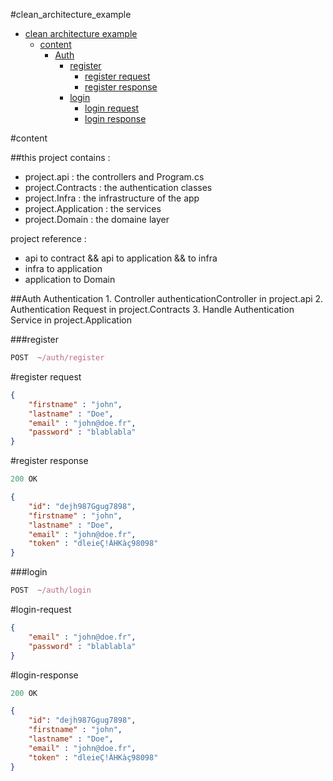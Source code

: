 #clean_architecture_example

- [clean architecture example](#clean_architecture_example)
    - [content](#content)
        - [Auth](#Auth)
            - [register](#register)
                - [register request](#register-request)
                - [register response](#register-response)
            - [login](#login)
                - [login request](#login-request)
                - [login response](#login-response)


#content

##this project contains :
- project.api : the controllers and Program.cs
- project.Contracts : the authentication classes
- project.Infra : the infrastructure of the app
- project.Application : the services 
- project.Domain : the domaine layer


project reference :
- api to contract && api to application && to infra 
- infra to application
- application to Domain

##Auth
Authentication
    1. Controller authenticationController in project.api
    2. Authentication Request in project.Contracts
    3. Handle Authentication Service in project.Application

###register

```js
POST  ~/auth/register
```

#register request

```json
{
    "firstname" : "john",
    "lastname" : "Doe",
    "email" : "john@doe.fr",
    "password" : "blablabla"
}
```


#register response

```js
200 OK
```

```json
{
    "id": "dejh987Ggug7898",
    "firstname" : "john",
    "lastname" : "Doe",
    "email" : "john@doe.fr",
    "token" : "dleieÇ!ÀHKàç98098"
}
```

###login

```js
POST  ~/auth/login
```

#login-request

```json
{
    "email" : "john@doe.fr",
    "password" : "blablabla"
}
```


#login-response

```js
200 OK
```

```json
{
    "id": "dejh987Ggug7898",
    "firstname" : "john",
    "lastname" : "Doe",
    "email" : "john@doe.fr",
    "token" : "dleieÇ!ÀHKàç98098"
}
```